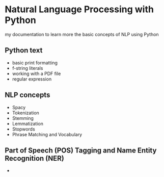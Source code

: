 # Natural Language Processing with Python
my documentation to learn more the basic concepts of NLP using Python

## Python text 
- basic print formatting
- f-string literals
- working with a PDF file
- regular expression

## NLP concepts
- Spacy
- Tokenization
- Stemming
- Lemmatization
- Stopwords
- Phrase Matching and Vocabulary

## Part of Speech (POS) Tagging and Name Entity Recognition (NER)
- 
